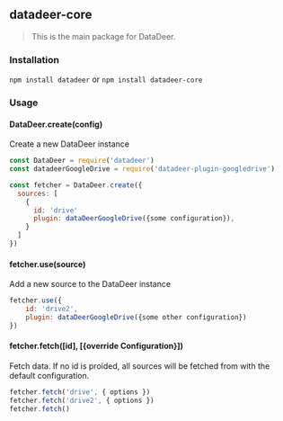 ## datadeer-core

>This is the main package for DataDeer.

### Installation
`npm install datadeer` or `npm install datadeer-core`

### Usage

#### DataDeer.create(config)
Create a new DataDeer instance
```javascript
const DataDeer = require('datadeer')
const datadeerGoogleDrive = require('datadeer-plugin-googledrive')

const fetcher = DataDeer.create({
  sources: [
    {
      id: 'drive'
      plugin: dataDeerGoogleDrive({some configuration}),
    }
  ]
})
```

#### fetcher.use(source)
Add a new source to the DataDeer instance
```javascript
fetcher.use({
    id: 'drive2',
    plugin: dataDeerGoogleDrive({some other configuration})
})
```

#### fetcher.fetch([id], [{override Configuration}])
Fetch data. If no id is proided, all sources will be fetched from with the default configuration.
```javascript
fetcher.fetch('drive', { options })
fetcher.fetch('drive2', { options })
fetcher.fetch()
```
